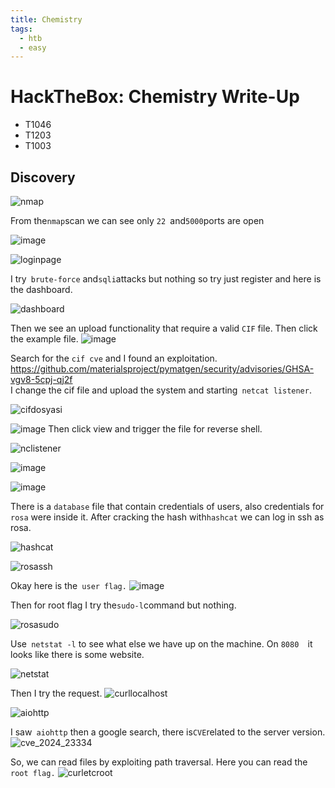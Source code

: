 ```yaml
---
title: Chemistry
tags:
  - htb
  - easy
---
```

#  **HackTheBox: Chemistry Write-Up**

- T1046
- T1203
- T1003

 ## **Discovery**
![nmap](https://github.com/user-attachments/assets/e058cfff-31da-44c5-a6e1-b43d25f7e18a)

From the` nmap `scan we can see only `22 `and` 5000 `ports are open

![image](https://github.com/user-attachments/assets/6c0da427-3992-4288-8624-3eb2ad2bf7b4)

![loginpage](https://github.com/user-attachments/assets/2f2c8d70-0cfd-4efd-8d8c-d57451efae8a)

 I try` brute-force` and` sqli `attacks but nothing so try just register and here is the dashboard.

![dashboard](https://github.com/user-attachments/assets/9ba8dc4d-e0b4-4444-a191-8e937eb8fe36)

Then we see an upload functionality that require a valid `CIF` file. Then click the example file.
![image](https://github.com/user-attachments/assets/529e6b0d-2190-45e7-be5b-e8ba32926f32)

Search for the `cif cve` and I found an exploitation. https://github.com/materialsproject/pymatgen/security/advisories/GHSA-vgv8-5cpj-qj2f  
I change the cif file and upload the system and starting` netcat listener`.

![cifdosyasi](https://github.com/user-attachments/assets/d0753947-88fa-47d3-a85d-55f22669a7b4)

![image](https://github.com/user-attachments/assets/247f1a74-c14e-4df4-99e8-514df04c589a)
Then click view and trigger the file for reverse shell.

![nclistener](https://github.com/user-attachments/assets/0043c4b6-fe60-4eda-b339-bffcea7391b9)

![image](https://github.com/user-attachments/assets/a8afdd23-109e-4d49-bce6-0a81157d07dd)

![image](https://github.com/user-attachments/assets/245cdc39-43d6-40b7-9008-35cfcf9a2de6)

There is a `database` file that contain credentials of users, also credentials for `rosa` were inside it.
After cracking the hash with` hashcat ` we can log in ssh as rosa.

![hashcat](https://github.com/user-attachments/assets/ab908b85-0399-4060-9eb7-f6acfbe74dd9)

![rosassh](https://github.com/user-attachments/assets/b611f0c9-e022-41b5-afea-e3e584a4fcf5)

Okay here is the` user flag.`
![image](https://github.com/user-attachments/assets/5ebbaf80-3d32-4221-93c7-8a894447d128)

Then for root flag I try the` sudo-l `command but nothing.

![rosasudo](https://github.com/user-attachments/assets/a60a0e5a-132a-459c-bfdd-dc99436634d9)

Use` netstat -l` to see what else we have up on the machine. On `8080  `it looks like there is some website.

![netstat](https://github.com/user-attachments/assets/362ae3c5-be08-405b-aedb-43a99425ddba)

Then I try the request.
![curllocalhost](https://github.com/user-attachments/assets/9f6d0f84-90f2-4449-94ab-8741b634f611)

![aiohttp](https://github.com/user-attachments/assets/95a50cb7-c66a-42b1-87f7-53507ebd6771)

I saw` aiohttp` then a google search, there is` CVE `related to the server version.
![cve_2024_23334](https://github.com/user-attachments/assets/2042ba9b-a866-4797-bc52-062600bdf445)

So, we can read files by exploiting path traversal. Here you can read the `root flag.`
![curletcroot](https://github.com/user-attachments/assets/955c3c2a-3842-4932-905c-ca09e104a803)